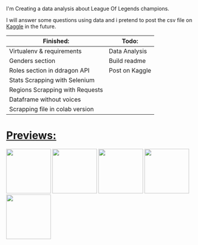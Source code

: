 I'm Creating a data analysis about League Of Legends champions.

I will answer some questions using data and i pretend to post the csv file on [Kaggle](https://www.kaggle.com/gabrielcdev) in the future. 



| __Finished:__  | __Todo:__ |
| ------------- | ------------- |
| Virtualenv & requirements | Data Analysis |
| Genders section | Build readme |
| Roles section in ddragon API | Post on Kaggle |
| Stats Scrapping with Selenium |  |
| Regions Scrapping with Requests |  |
| Dataframe without voices |  |
| Scrapping file in colab version |  |


<h1>
  <a href="https://github.com/gabrielcordeiro2/LOL-Champion-Analysis">
    Previews:
  </a>
</h1> 

<div>
  <img src="https://user-images.githubusercontent.com/100642061/180348959-5666f8e0-8974-4d92-9254-0cfbe0df30bb.png"  height="120px" />
  <img src="https://user-images.githubusercontent.com/100642061/180348992-1e493e41-7918-47d2-9549-ae1ad2556f91.png"  height="120px" />
  <img src="https://user-images.githubusercontent.com/100642061/180349000-a82e42cd-3e26-437c-ac9f-e0e4ce36729c.png"  height="120px" />
  <img src="https://user-images.githubusercontent.com/100642061/180349004-556ac175-bd1e-4edd-b852-22d999432577.png"  height="120px" />
  <img src="https://user-images.githubusercontent.com/100642061/180349007-b5652a07-6381-4d90-8cda-9b86d5d3b67d.png"  height="120px" /> 
</div>
